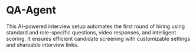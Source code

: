 # QA-Agent
This AI-powered interview setup automates the first round of hiring using standard and role-specific questions, video responses, and intelligent scoring. It ensures efficient candidate screening with customizable settings and shareable interview links.
